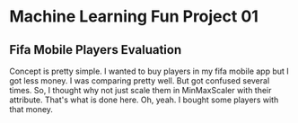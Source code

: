 # Machine Learning Fun Project 01


## Fifa Mobile Players Evaluation

Concept is pretty simple. I wanted to buy players in my fifa mobile app but I got less money. I was comparing pretty well. But got confused several times. So, I thought why not just scale them in MinMaxScaler with their attribute. That's what is done here. Oh, yeah. I bought some players with that money.



